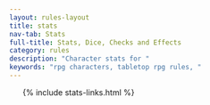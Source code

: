 ```yaml
---
layout: rules-layout
title: stats
nav-tab: Stats
full-title: Stats, Dice, Checks and Effects
category: rules
description: "Character stats for "
keywords: "rpg characters, tabletop rpg rules, "
---
```


<ol class="ftrm-half">
  {% include stats-links.html %}
</ol>